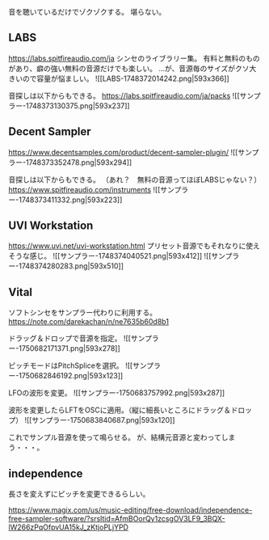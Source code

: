 音を聴いているだけでゾクゾクする。
堪らない。
## LABS
https://labs.spitfireaudio.com/ja
シンセのライブラリー集。
有料と無料のものがあり、癖の強い無料の音源だけでも楽しい。
…が、音源毎のサイズがクソ大きいので容量が悩ましい。
![[LABS-1748372014242.png|593x366]]

音探しは以下からもできる。
https://labs.spitfireaudio.com/ja/packs
![[サンプラー-1748373130375.png|593x237]]

## Decent Sampler
https://www.decentsamples.com/product/decent-sampler-plugin/
![[サンプラー-1748373352478.png|593x294]]

音探しは以下からもできる。
（あれ？　無料の音源ってほぼLABSじゃない？）
https://www.spitfireaudio.com/instruments
![[サンプラー-1748373411332.png|593x223]]

## UVI Workstation
https://www.uvi.net/uvi-workstation.html
プリセット音源でもそれなりに使えそうな感じ。
![[サンプラー-1748374040521.png|593x412]]
![[サンプラー-1748374280283.png|593x510]]

## Vital

ソフトシンセをサンプラー代わりに利用する。
https://note.com/darekachan/n/ne7635b60d8b1

ドラッグ＆ドロップで音源を指定。
![[サンプラー-1750682171371.png|593x278]]

ピッチモードはPitchSpliceを選択。
![[サンプラー-1750682846192.png|593x123]]

LFOの波形を変更。
![[サンプラー-1750683757992.png|593x287]]

波形を変更したらLFTをOSCに適用。（縦に細長いところにドラッグ＆ドロップ）
![[サンプラー-1750683840687.png|593x120]]

これでサンプル音源を使って鳴らせる。
が、結構元音源と変わってしまう・・・。

## independence

長さを変えずにピッチを変更できるらしい。

https://www.magix.com/us/music-editing/free-download/independence-free-sampler-software/?srsltid=AfmBOorQy1zcsgOV3LF9_3BQX-lW266zPqOfpvUA15kJ_zKtjoPLjYPD









